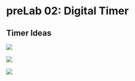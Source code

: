 # preLab 02: Digital Timer

## Timer Ideas

<img src="https://i.imgur.com/no12uId.jpg"><BR><BR>
<img src="https://i.imgur.com/sCL37Yb.jpg"><BR><BR>
<img src="https://i.imgur.com/fSZrpgC.jpg">
  
  
